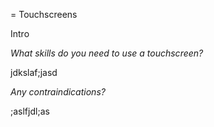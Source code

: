 = Touchscreens

Intro

*What skills do you need to use a touchscreen?*

jdkslaf;jasd

*Any contraindications?*

;aslfjdl;as
